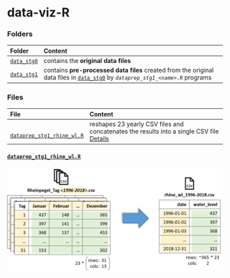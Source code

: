# data-viz-R


### Folders

<table>

<thead>
<tr>
<th align="left">Folder</th>
<th align="left">Content</th>
</tr>
</thead>

<tbody>


<!-- data_stg0 -->
<tr>

<td align="left">
<code><a target="_blank" rel="noopener noreferrer" href="https://github.com/j-honnacker/data-viz-R/tree/master/data_stg0">data_stg0</a></code>
</td>

<td align="left">
contains the <strong>original data files</strong>
</td>
</tr>


<!-- data_stg1 -->
<tr>

<td align="left">
<code><a target="_blank" rel="noopener noreferrer" href="https://github.com/j-honnacker/data-viz-R/tree/master/data_stg1">data_stg1</a></code>
</td>

<td align="left">
contains <strong>pre-processed data files</strong> created from the original data files in <code><a target="_blank" rel="noopener noreferrer" href="https://github.com/j-honnacker/data-viz-R/tree/master/data_stg0">data_stg0</a></code> by <code><em>dataprep_stg1_&ltname&gt.R</em></code> programs
</td>
</tr>


</tbody>

</table>



### Files

<table>

<thead>
<tr>
<th align="left">File</th>
<th align="left">Content</th>
</tr>
</thead>

<tbody>

<!-- dataprep_stg1_rhine_wl.R -->
<tr>

<td align="left">
<code><a target="_blank" rel="noopener noreferrer" href="https://github.com/j-honnacker/data-viz-R/blob/master/dataprep_stg1_rhine_wl.R">
dataprep_stg1_rhine_wl.R
</a></code>
</td>

<td align="left">
reshapes 23 yearly CSV files and concatenates the results into a single CSV file <a href="#dataprep_stg1_ames_wl">Details</a>
</td>

</tr>


</tbody>

</table>


<!-- Details: dataprep_stg1_rhine_wl.R -->

#### <a id='dataprep_stg1_ames_wl' target="_blank" rel="noopener noreferrer" href='https://github.com/j-honnacker/data-viz-R/tree/master/dataprep_stg1_rhine_wl.R'>`dataprep_stg1_rhine_wl.R`</a>

<p align="center">
  <img src="https://github.com/j-honnacker/data-viz-R/blob/README/dataprep_stg1_rhine_wl.png" alt="" width="600"/>
</p>